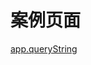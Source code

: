 # 案例页面 
 [app.queryString](https://www.awebide.com/testCase/#/queryStringCase/Demo/API/data/queryStringCase?title=%E6%9F%A5%E8%AF%A2%E5%AD%97%E7%AC%A6%E4%B8%B2&pageId=queryStringCase)